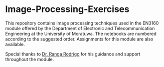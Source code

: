 # Image-Processing-Exercises

This repository contains image processing techniques used in the EN3160 module offered by the Department of Electronic and Telecommunication Engineering at the University of Moratuwa. The notebooks are numbered according to the suggested order. Assignments for this module are also available. 

Special thanks to [Dr. Ranga Rodrigo](https://ent.uom.lk/team/dr-ranga-rodrigo/) for his guidance and support throughout the module.